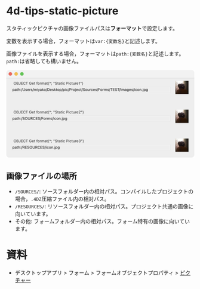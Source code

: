 # 4d-tips-static-picture

スタティックピクチャの画像ファイルパスは**フォーマット**で設定します。

変数を表示する場合，フォーマットは`var:{変数名}`と記述します。

画像ファイルを表示する場合，フォーマットは`path:{変数名}`と記述します。`path:`は省略しても構いません。

<img src="screeshot.png" width="800" />

## 画像ファイルの場所

* `/SOURCES/`: ソースフォルダー内の相対パス。コンパイルしたプロジェクトの場合，`.4DZ`圧縮ファイル内の相対パス。
* `/RESOURCES/`: リソースフォルダー内の相対パス。プロジェクト共通の画像に向いています。
* その他: フォームフォルダー内の相対パス。フォーム特有の画像に向いています。

# 資料

* デスクトップアプリ > フォーム > フォームオブジェクトプロパティ > [ピクチャー](https://developer.4d.com/docs/ja/FormObjects/propertiesPicture/)
